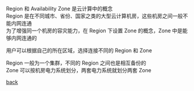 Region 和 Availability Zone 是云计算中的概念   
Region 是在不同城市、省份、国家之类的大型云计算机房，这些机房之间一般不能内网连通  
为了增强同一个机房的容灾能力，在 Region 下设置 Zone 的概念，Zone 中是能够内网连通的  

用户可以根据自己的所在区域，选择连接不同的 Region 和 Zone  

Region 一般为一个集群，不同的 Region 之间也是相互备份的  
Zone 可以按机房电力系统划分，两套电力系统就划分两套 Zone  

[back](../3.md)  